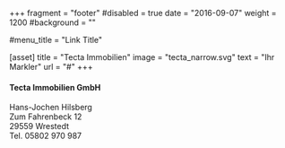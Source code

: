 +++
fragment = "footer"
#disabled = true
date = "2016-09-07"
weight = 1200
#background = ""

#menu_title = "Link Title"

[asset]
  title = "Tecta Immobilien"
  image = "tecta_narrow.svg"
  text = "Ihr Markler"
  url = "#"
+++

#### Tecta Immobilien GmbH
Hans-Jochen Hilsberg  
Zum Fahrenbeck 12  
29559 Wrestedt  
Tel. 05802 970 987